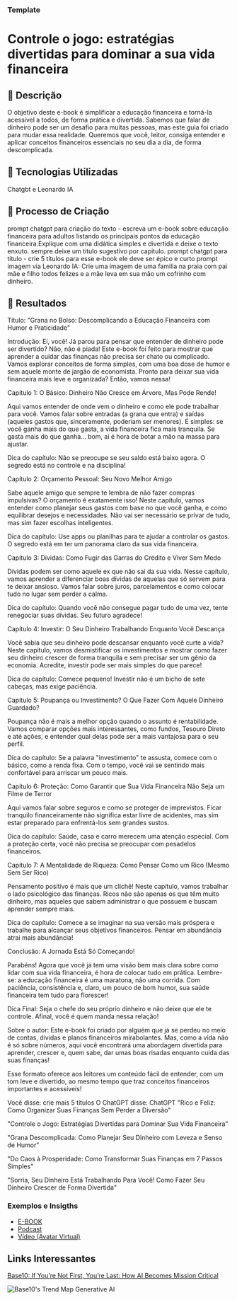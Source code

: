 
### Template

# Controle o jogo: estratégias divertidas para dominar a sua vida financeira

## 📒 Descrição
O objetivo deste e-book é simplificar a educação financeira e torná-la acessível a todos, de forma prática e divertida. Sabemos que falar de dinheiro pode ser um desafio para muitas pessoas, mas este guia foi criado para mudar essa realidade. Queremos que você, leitor, consiga entender e aplicar conceitos financeiros essenciais no seu dia a dia, de forma descomplicada.

## 🤖 Tecnologias Utilizadas
Chatgbt e Leonardo IA

## 🧐 Processo de Criação
prompt chatgpt para criação do texto - escreva um e-book sobre educação financeira para adultos listando os principais pontos da educação financeira.Explique com uma didática simples e divertida e deixe o texto enxuto. sempre deixe um titulo sugestivo por capitulo.
prompt chatgpt para titulo - crie 5 títulos para esse e-book ele deve ser épico e curto
prompt imagem via Leonardo IA: Crie uma imagem de uma familia na praia com pai mãe e filho todos felizes e a mãe leva em sua mão um cofrinho com dinheiro.

## 🚀 Resultados


Título: "Grana no Bolso: Descomplicando a Educação Financeira com Humor e Praticidade"

Introdução: Ei, você! Já parou para pensar que entender de dinheiro pode ser divertido? Não, não é piada! Este e-book foi feito para mostrar que aprender a cuidar das finanças não precisa ser chato ou complicado. Vamos explorar conceitos de forma simples, com uma boa dose de humor e sem aquele monte de jargão de economista. Pronto para deixar sua vida financeira mais leve e organizada? Então, vamos nessa!

Capítulo 1: O Básico: Dinheiro Não Cresce em Árvore, Mas Pode Rende!

Aqui vamos entender de onde vem o dinheiro e como ele pode trabalhar para você. Vamos falar sobre entradas (a grana que entra) e saídas (aqueles gastos que, sinceramente, poderiam ser menores). É simples: se você ganha mais do que gasta, a vida financeira fica mais tranquila. Se gasta mais do que ganha... bom, aí é hora de botar a mão na massa para ajustar.

Dica do capítulo: Não se preocupe se seu saldo está baixo agora. O segredo está no controle e na disciplina!

Capítulo 2: Orçamento Pessoal: Seu Novo Melhor Amigo

Sabe aquele amigo que sempre te lembra de não fazer compras impulsivas? O orçamento é exatamente isso! Neste capítulo, vamos entender como planejar seus gastos com base no que você ganha, e como equilibrar desejos e necessidades. Não vai ser necessário se privar de tudo, mas sim fazer escolhas inteligentes.

Dica do capítulo: Use apps ou planilhas para te ajudar a controlar os gastos. O segredo está em ter um panorama claro da sua vida financeira.

Capítulo 3: Dívidas: Como Fugir das Garras do Crédito e Viver Sem Medo

Dívidas podem ser como aquele ex que não sai da sua vida. Nesse capítulo, vamos aprender a diferenciar boas dívidas de aquelas que só servem para te deixar ansioso. Vamos falar sobre juros, parcelamentos e como colocar tudo no lugar sem perder a calma.

Dica do capítulo: Quando você não consegue pagar tudo de uma vez, tente renegociar suas dívidas. Seu futuro agradece!

Capítulo 4: Investir: O Seu Dinheiro Trabalhando Enquanto Você Descança

Você sabia que seu dinheiro pode descansar enquanto você curte a vida? Neste capítulo, vamos desmistificar os investimentos e mostrar como fazer seu dinheiro crescer de forma tranquila e sem precisar ser um gênio da economia. Acredite, investir pode ser mais simples do que parece!

Dica do capítulo: Comece pequeno! Investir não é um bicho de sete cabeças, mas exige paciência.

Capítulo 5: Poupança ou Investimento? O Que Fazer Com Aquele Dinheiro Guardado?

Poupança não é mais a melhor opção quando o assunto é rentabilidade. Vamos comparar opções mais interessantes, como fundos, Tesouro Direto e até ações, e entender qual delas pode ser a mais vantajosa para o seu perfil.

Dica do capítulo: Se a palavra "investimento" te assusta, comece com o básico, como a renda fixa. Com o tempo, você vai se sentindo mais confortável para arriscar um pouco mais.

Capítulo 6: Proteção: Como Garantir que Sua Vida Financeira Não Seja um Filme de Terror

Aqui vamos falar sobre seguros e como se proteger de imprevistos. Ficar tranquilo financeiramente não significa estar livre de acidentes, mas sim estar preparado para enfrentá-los sem grandes sustos.

Dica do capítulo: Saúde, casa e carro merecem uma atenção especial. Com a proteção certa, você não precisa se preocupar com pesadelos financeiros.

Capítulo 7: A Mentalidade de Riqueza: Como Pensar Como um Rico (Mesmo Sem Ser Rico)

Pensamento positivo é mais que um clichê! Neste capítulo, vamos trabalhar o lado psicológico das finanças. Ricos não são apenas os que têm muito dinheiro, mas aqueles que sabem administrar o que possuem e buscam aprender sempre mais.

Dica do capítulo: Comece a se imaginar na sua versão mais próspera e trabalhe para alcançar seus objetivos financeiros. Pensar em abundância atrai mais abundância!

Conclusão: A Jornada Está Só Começando!

Parabéns! Agora que você já tem uma visão bem mais clara sobre como lidar com sua vida financeira, é hora de colocar tudo em prática. Lembre-se: a educação financeira é uma maratona, não uma corrida. Com paciência, consistência e, claro, um pouco de bom humor, sua saúde financeira tem tudo para florescer!

Dica Final: Seja o chefe do seu próprio dinheiro e não deixe que ele te controle. Afinal, você é quem manda nessa relação!

Sobre o autor: Este e-book foi criado por alguém que já se perdeu no meio de contas, dívidas e planos financeiros mirabolantes. Mas, como a vida não é só sobre números, aqui você encontrará uma abordagem divertida para aprender, crescer e, quem sabe, dar umas boas risadas enquanto cuida das suas finanças!

Esse formato oferece aos leitores um conteúdo fácil de entender, com um tom leve e divertido, ao mesmo tempo que traz conceitos financeiros importantes e acessíveis!


Você disse:
crie mais 5 títulos
O ChatGPT disse:
ChatGPT
"Rico e Feliz: Como Organizar Suas Finanças Sem Perder a Diversão"

"Controle o Jogo: Estratégias Divertidas para Dominar Sua Vida Financeira"

"Grana Descomplicada: Como Planejar Seu Dinheiro com Leveza e Senso de Humor"

"Do Caos à Prosperidade: Como Transformar Suas Finanças em 7 Passos Simples"

"Sorria, Seu Dinheiro Está Trabalhando Para Você! Como Fazer Seu Dinheiro Crescer de Forma Divertida"














### Exemplos e Insigths

- [E-BOOK](/exemplos/E-BOOK.md)
- [Podcast](/exemplos/PODCAST.md)
- [Vídeo (Avatar Virtual)](/exemplos/VIDEO.md)

## Links Interessantes

[Base10: If You’re Not First, You’re Last: How AI Becomes Mission Critical](https://base10.vc/post/generative-ai-mission-critical/)

![Base10's Trend Map Generative AI](https://github.com/digitalinnovationone/lab-natty-or-not/assets/730492/f4df26e8-f8f7-4419-8252-c69d73ea930c)
